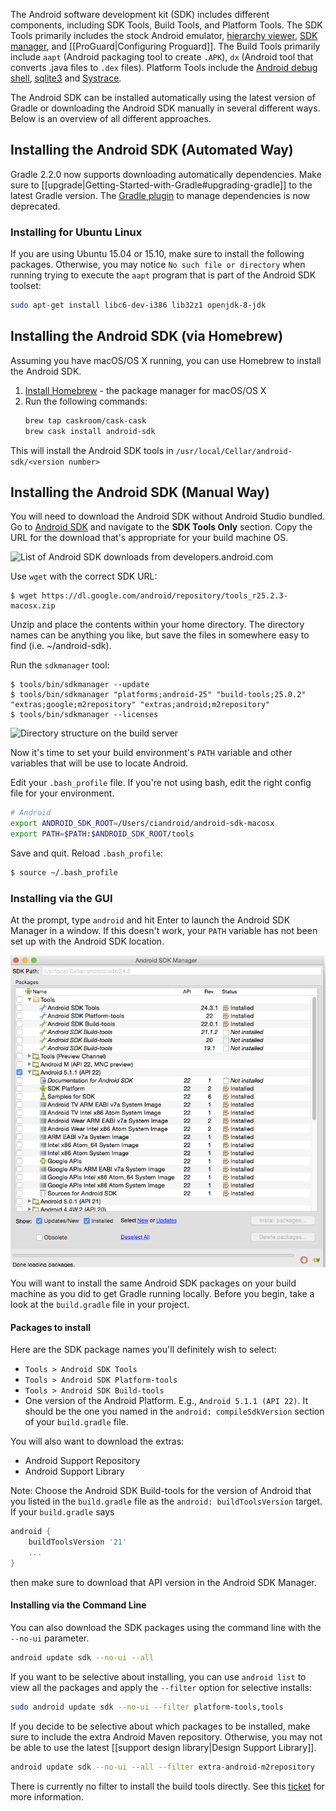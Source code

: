 The Android software development kit (SDK) includes different components, including SDK Tools, Build Tools, and Platform Tools.  The SDK Tools primarily includes the stock Android emulator, [hierarchy viewer](https://developer.android.com/studio/profile/hierarchy-viewer.html), [SDK manager](https://developer.android.com/studio/intro/update.html), and [[ProGuard|Configuring Proguard]].  The Build Tools primarily include `aapt` (Android packaging tool to create `.APK`), `dx` (Android tool that converts .java files to `.dex` files).  Platform Tools include the [Android debug shell](https://developer.android.com/studio/command-line/adb.html), [sqlite3](https://developer.android.com/studio/command-line/sqlite3.html) and [Systrace](https://developer.android.com/studio/profile/systrace-commandline.html).

The Android SDK can be installed automatically using the latest version of Gradle or downloading the Android SDK manually in several different ways. Below is an overview of all different approaches.

## Installing the Android SDK (Automated Way)

Gradle 2.2.0 now supports downloading automatically dependencies.  Make sure to [[upgrade|Getting-Started-with-Gradle#upgrading-gradle]] to the latest Gradle version.  The [Gradle plugin](https://github.com/JakeWharton/sdk-manager-plugin) to manage dependencies is now deprecated.

### Installing for Ubuntu Linux 

If you are using Ubuntu 15.04 or 15.10, make sure to install the following packages.  Otherwise, you may notice `No such file or directory` when running trying to execute the `aapt` program that is part of the Android SDK toolset:

```bash
sudo apt-get install libc6-dev-i386 lib32z1 openjdk-8-jdk
```

## Installing the Android SDK (via Homebrew)

Assuming you have macOS/OS X running, you can use Homebrew to install the Android SDK.

1. [Install Homebrew](http://brew.sh/) - the package manager for macOS/OS X
2. Run the following commands: 
   ```bash
   brew tap caskroom/cask-cask
   brew cask install android-sdk
   ```

This will install the Android SDK tools in `/usr/local/Cellar/android-sdk/<version number>`

## Installing the Android SDK (Manual Way)

You will need to download the Android SDK without Android Studio bundled. Go to [Android SDK](http://developer.android.com/sdk/index.html) and navigate to the **SDK Tools Only** section. Copy the URL for the download that's appropriate for your build machine OS.

![List of Android SDK downloads from developers.android.com](https://imgur.com/IRCWHY7.png)

Use `wget` with the correct SDK URL:

    $ wget https://dl.google.com/android/repository/tools_r25.2.3-macosx.zip

Unzip and place the contents within your home directory. The directory names can be anything you like, but save the files in somewhere easy to find (i.e. ~/android-sdk).

Run the `sdkmanager` tool:

    $ tools/bin/sdkmanager --update
    $ tools/bin/sdkmanager "platforms;android-25" "build-tools;25.0.2" "extras;google;m2repository" "extras;android;m2repository"
    $ tools/bin/sdkmanager --licenses

 ![Directory structure on the build server](https://dl.dropboxusercontent.com/u/10808663/gradle_jenkins_android/directories_on_build_server.png)

Now it's time to set your build environment's `PATH` variable and other variables that will be use to locate Android.

Edit your `.bash_profile` file. If you're not using bash, edit the right config file for your environment.

```bash
# Android 
export ANDROID_SDK_ROOT=/Users/ciandroid/android-sdk-macosx
export PATH=$PATH:$ANDROID_SDK_ROOT/tools
```
 
Save and quit. Reload `.bash_profile`:

```bash
$ source ~/.bash_profile
```

### Installing via the GUI
 
At the prompt, type `android` and hit Enter to launch the Android SDK Manager in a window. If this doesn't work, your `PATH` variable has not been set up with the Android SDK location.   

![Android SDK manager on build machine](https://raw.githubusercontent.com/codepath/android_guides/master/images/intellij_idea_android_sdk_manager.png)

You will want to install the same Android SDK packages on your build machine as you did to get Gradle running locally. Before you begin, take a look at the `build.gradle` file in your project.

#### Packages to install

Here are the SDK package names you'll definitely wish to select:

  * `Tools > Android SDK Tools`
  * `Tools > Android SDK Platform-tools`
  * `Tools > Android SDK Build-tools`
  * One version of the Android Platform.  E.g., `Android 5.1.1 (API 22)`.  It should be the one you named in the `android: compileSdkVersion` section of your `build.gradle` file.

You will also want to download the extras:

  * Android Support Repository
  * Android Support Library

Note: Choose the Android SDK Build-tools for the version of Android that you listed in the `build.gradle` file as the `android: buildToolsVersion` target. If your `build.gradle` says 

```gradle
android {
    buildToolsVersion '21'
    ...
}
```

then make sure to download that API version in the Android SDK Manager. 

#### Installing via the Command Line

You can also download the SDK packages using the command line with the `--no-ui` parameter.

```bash
android update sdk --no-ui --all
```

If you want to be selective about installing, you can use `android list` to view all the packages and apply the `--filter` option for selective installs:

```bash
sudo android update sdk --no-ui --filter platform-tools,tools
```

If you decide to be selective about which packages to be installed, make sure to include the extra Android Maven repository.  Otherwise, you may not be able to use the latest [[support design library|Design Support Library]].

```bash
android update sdk --no-ui --all --filter extra-android-m2repository     
```

There is currently no filter to install the build tools directly.  See this [ticket](https://code.google.com/p/android/issues/detail?id=78765) for more information.